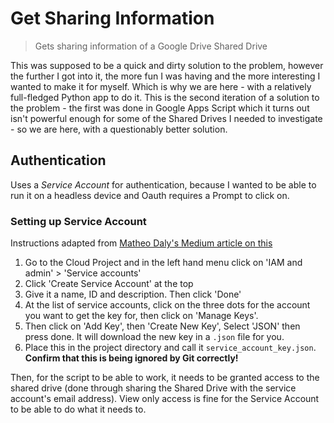 # Get Sharing Information

> Gets sharing information of a Google Drive Shared Drive

This was supposed to be a quick and dirty solution to the problem, however the further I got into it, the more fun I was having and the more interesting I wanted to make it for myself. Which is why we are here - with a relatively full-fledged Python app to do it. This is the second iteration of a solution to the problem - the first was done in Google Apps Script which it turns out isn't powerful enough for some of the Shared Drives I needed to investigate - so we are here, with a questionably better solution. 

## Authentication
Uses a *Service Account* for authentication, because I wanted to be able to run it on a headless device and Oauth requires a Prompt to click on.

### Setting up Service Account
Instructions adapted from [Matheo Daly's Medium article on this](https://medium.com/@matheodaly.md/create-a-google-cloud-platform-service-account-in-3-steps-7e92d8298800)
1. Go to the Cloud Project and in the left hand menu click on 'IAM and admin' > 'Service accounts'
2. Click 'Create Service Account' at the top
3. Give it a name, ID and description. Then click 'Done' 
4. At the list of service accounts, click on the three dots for the account you want to get the key for, then click on 'Manage Keys'. 
5. Then click on 'Add Key', then 'Create New Key', Select 'JSON' then press done. It will download the new key in a `.json` file for you.
6. Place this in the project directory and call it `service_account_key.json`. **Confirm that this is being ignored by Git correctly!**

Then, for the script to be able to work, it needs to be granted access to the shared drive (done through sharing the Shared Drive with the service account's email address). View only access is fine for the Service Account to be able to do what it needs to. 